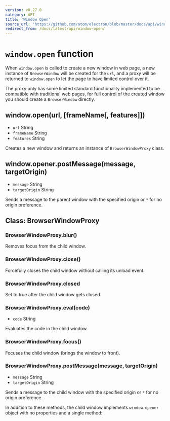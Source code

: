 ```yaml
---
version: v0.27.0
category: API
title: 'Window Open'
source_url: 'https://github.com/atom/electron/blob/master/docs/api/window-open.md'
redirect_from: /docs/latest/api/window-open/
---
```


# `window.open` function

When `window.open` is called to create a new window in web page, a new instance
of `BrowserWindow` will be created for the `url`, and a proxy will be returned
to `window.open` to let the page to have limited control over it.

The proxy only has some limited standard functionality implemented to be
compatible with traditional web pages, for full control of the created window
you should create a `BrowserWindow` directly.

## window.open(url, [frameName[, features]])

* `url` String
* `frameName` String
* `features` String

Creates a new window and returns an instance of `BrowserWindowProxy` class.

## window.opener.postMessage(message, targetOrigin)

* `message` String
* `targetOrigin` String

Sends a message to the parent window with the specified origin or `*` for no
origin preference.

## Class: BrowserWindowProxy

### BrowserWindowProxy.blur()

Removes focus from the child window.

### BrowserWindowProxy.close()

Forcefully closes the child window without calling its unload event.

### BrowserWindowProxy.closed

Set to true after the child window gets closed.

### BrowserWindowProxy.eval(code)

* `code` String

Evaluates the code in the child window.

### BrowserWindowProxy.focus()

Focuses the child window (brings the window to front).

### BrowserWindowProxy.postMessage(message, targetOrigin)

* `message` String
* `targetOrigin` String

Sends a message to the child window with the specified origin or `*` for no
origin preference.

In addition to these methods, the child window implements `window.opener` object
with no properties and a single method:
